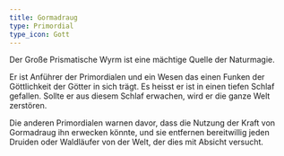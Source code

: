 ```yaml
---
title: Gormadraug
type: Primordial
type_icon: Gott
---
```


Der Große Prismatische Wyrm ist eine mächtige Quelle der Naturmagie.

Er ist Anführer der Primordialen und ein Wesen das einen Funken der Göttlichkeit der Götter in sich trägt. Es heisst er ist in einen tiefen Schlaf gefallen. Sollte er aus diesem Schlaf erwachen, wird er die ganze Welt zerstören.

Die anderen Primordialen warnen davor, dass die Nutzung der Kraft von Gormadraug ihn erwecken könnte, und sie
entfernen bereitwillig jeden Druiden oder Waldläufer von der Welt, der dies mit Absicht versucht.
